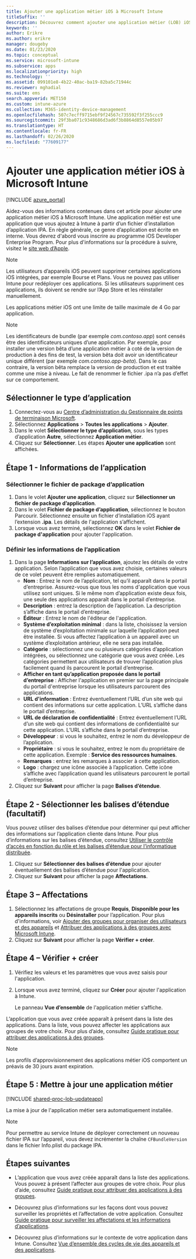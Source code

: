 ```yaml
---
title: Ajouter une application métier iOS à Microsoft Intune
titleSuffix: ''
description: Découvrez comment ajouter une application métier (LOB) iOS à Microsoft Intune.
keywords: ''
author: Erikre
ms.author: erikre
manager: dougeby
ms.date: 01/23/2020
ms.topic: conceptual
ms.service: microsoft-intune
ms.subservice: apps
ms.localizationpriority: high
ms.technology: ''
ms.assetid: 099101e8-4b22-40ac-ba19-82ba5c71944c
ms.reviewer: mghadial
ms.suite: ems
search.appverid: MET150
ms.custom: intune-azure
ms.collection: M365-identity-device-management
ms.openlocfilehash: 507c7ecff9715ebf9f24567c735592f3f255ccc9
ms.sourcegitcommit: 29f3ba071c9348686d3ad6f3b8864d8557e05b97
ms.translationtype: HT
ms.contentlocale: fr-FR
ms.lasthandoff: 02/26/2020
ms.locfileid: "77609177"
---
```

# <a name="add-an-ios-line-of-business-app-to-microsoft-intune"></a>Ajouter une application métier iOS à Microsoft Intune

[!INCLUDE [azure_portal](../includes/azure_portal.md)]

Aidez-vous des informations contenues dans cet article pour ajouter une application métier iOS à Microsoft Intune. Une application métier est une application que vous ajoutez à Intune à partir d’un fichier d’installation d’application IPA. En règle générale, ce genre d’application est écrite en interne. Vous devrez d'abord vous inscrire au programme iOS Developer Enterprise Program. Pour plus d'informations sur la procédure à suivre, visitez le [site web d’Apple](https://developer.apple.com/programs/ios/enterprise/).

> [!NOTE]
> Les utilisateurs d’appareils iOS peuvent supprimer certaines applications iOS intégrées, par exemple Bourse et Plans. Vous ne pouvez pas utiliser Intune pour redéployer ces applications. Si les utilisateurs suppriment ces applications, ils doivent se rendre sur l’App Store et les réinstaller manuellement.
>
> Les applications métier iOS ont une limite de taille maximale de 4 Go par application.

> [!NOTE]
> Les identificateurs de bundle (par exemple *com.contoso.app*) sont censés être des identificateurs uniques d’une application. Par exemple, pour installer une version bêta d’une application métier à coté de la version de production à des fins de test, la version bêta doit avoir un identificateur unique différent (par exemple *com.contoso.app-beta*). Dans le cas contraire, la version bêta remplace la version de production et est traitée comme une mise à niveau. Le fait de renommer le fichier .ipa n’a pas d’effet sur ce comportement.

## <a name="select-the-app-type"></a>Sélectionner le type d’application

1. Connectez-vous au [Centre d’administration du Gestionnaire de points de terminaison Microsoft](https://go.microsoft.com/fwlink/?linkid=2109431).
2. Sélectionnez **Applications** > **Toutes les applications** > **Ajouter**.
3. Dans le volet **Sélectionner le type d’application**, sous les types d’application **Autre**, sélectionnez **Application métier**.
4. Cliquez sur **Sélectionner**. Les étapes **Ajouter une application** sont affichées.

## <a name="step-1---app-information"></a>Étape 1 - Informations de l’application

### <a name="select-the-app-package-file"></a>Sélectionner le fichier de package d’application

1. Dans le volet **Ajouter une application**, cliquez sur **Sélectionner un fichier de package d’application**. 
2. Dans le volet **Fichier de package d’application**, sélectionnez le bouton Parcourir. Sélectionnez ensuite un fichier d’installation iOS ayant l’extension **.ipa**.
   Les détails de l'application s’affichent.
3. Lorsque vous avez terminé, sélectionnez **OK** dans le volet **Fichier de package d'application** pour ajouter l'application.

### <a name="set-app-information"></a>Définir les informations de l’application

1. Dans la page **Informations sur l’application**, ajoutez les détails de votre application. Selon l’application que vous avez choisie, certaines valeurs de ce volet peuvent être remplies automatiquement.
    - **Nom** : Entrez le nom de l’application, tel qu’il apparaît dans le portail d’entreprise. Assurez-vous que tous les noms d'application que vous utilisez sont uniques. Si le même nom d’application existe deux fois, une seule des applications apparaît dans le portail d’entreprise.
    - **Description** : entrez la description de l’application. La description s’affiche dans le portail d’entreprise.
    - **Éditeur** : Entrez le nom de l'éditeur de l'application.
    - **Système d’exploitation minimal** : dans la liste, choisissez la version de système d’exploitation minimale sur laquelle l’application peut être installée. Si vous affectez l’application à un appareil avec un système d’exploitation antérieur, elle ne sera pas installée.
    - **Catégorie** : sélectionnez une ou plusieurs catégories d’application intégrées, ou sélectionnez une catégorie que vous avez créée. Les catégories permettent aux utilisateurs de trouver l’application plus facilement quand ils parcourent le portail d’entreprise.
    - **Afficher en tant qu’application proposée dans le portail d’entreprise** : Afficher l'application en premier sur la page principale du portail d'entreprise lorsque les utilisateurs parcourent des applications.
    - **URL d'information** : Entrez éventuellement l’URL d’un site web qui contient des informations sur cette application. L’URL s’affiche dans le portail d’entreprise.
    - **URL de déclaration de confidentialité** : Entrez éventuellement l’URL d’un site web qui contient des informations de confidentialité sur cette application. L’URL s’affiche dans le portail d’entreprise.
    - **Développeur** : si vous le souhaitez, entrez le nom du développeur de l’application.
    - **Propriétaire** : si vous le souhaitez, entrez le nom du propriétaire de cette application. Exemple : **Service des ressources humaines**.
    - **Remarques** : entrez les remarques à associer à cette application.
    - **Logo** : chargez une icône associée à l’application. Cette icône s’affiche avec l’application quand les utilisateurs parcourent le portail d’entreprise.
2. Cliquez sur **Suivant** pour afficher la page **Balises d’étendue**.

## <a name="step-2---select-scope-tags-optional"></a>Étape 2 - Sélectionner les balises d’étendue (facultatif)
Vous pouvez utiliser des balises d’étendue pour déterminer qui peut afficher des informations sur l’application cliente dans Intune. Pour plus d’informations sur les balises d’étendue, consultez [Utiliser le contrôle d’accès en fonction du rôle et les balises d’étendue pour l’informatique distribuée](../fundamentals/scope-tags.md).

1. Cliquez sur **Sélectionner des balises d’étendue** pour ajouter éventuellement des balises d’étendue pour l'application. 
2. Cliquez sur **Suivant** pour afficher la page **Affectations**.

## <a name="step-3---assignments"></a>Étape 3 – Affectations

1. Sélectionnez les affectations de groupe **Requis**, **Disponible pour les appareils inscrits** ou **Désinstaller** pour l’application. Pour plus d'informations, voir [Ajouter des groupes pour organiser des utilisateurs et des appareils](~/fundamentals/groups-add.md) et [Attribuer des applications à des groupes avec Microsoft Intune](apps-deploy.md).
2. Cliquez sur **Suivant** pour afficher la page **Vérifier + créer**. 

## <a name="step-4---review--create"></a>Étape 4 – Vérifier + créer

1. Vérifiez les valeurs et les paramètres que vous avez saisis pour l'application.
2. Lorsque vous avez terminé, cliquez sur **Créer** pour ajouter l'application à Intune.

    Le panneau **Vue d’ensemble** de l'application métier s’affiche.

L’application que vous avez créée apparaît à présent dans la liste des applications. Dans la liste, vous pouvez affecter les applications aux groupes de votre choix. Pour plus d’aide, consultez [Guide pratique pour attribuer des applications à des groupes](apps-deploy.md).

> [!NOTE]
> Les profils d’approvisionnement des applications métier iOS comportent un préavis de 30 jours avant expiration.

## <a name="step-5-update-a-line-of-business-app"></a>Étape 5 : Mettre à jour une application métier

[!INCLUDE [shared-proc-lob-updateapp](../includes/shared-proc-lob-updateapp.md)]

La mise à jour de l'application métier sera automatiquement installée.

> [!NOTE]
> Pour permettre au service Intune de déployer correctement un nouveau fichier IPA sur l’appareil, vous devez incrémenter la chaîne `CFBundleVersion` dans le fichier Info.plist du package IPA.

## <a name="next-steps"></a>Étapes suivantes

- L’application que vous avez créée apparaît dans la liste des applications. Vous pouvez à présent l’affecter aux groupes de votre choix. Pour plus d’aide, consultez [Guide pratique pour attribuer des applications à des groupes](apps-deploy.md).

- Découvrez plus d’informations sur les façons dont vous pouvez surveiller les propriétés et l’affectation de votre application. Consultez [Guide pratique pour surveiller les affectations et les informations d’applications](apps-monitor.md).

- Découvrez plus d’informations sur le contexte de votre application dans Intune. Consultez [Vue d’ensemble des cycles de vie des appareils et des applications](../fundamentals/device-lifecycle.md).
